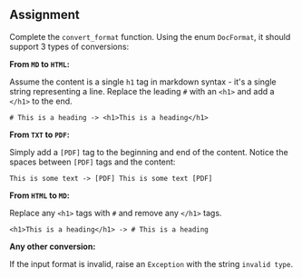 ## Assignment

Complete the `convert_format` function. Using the enum `DocFormat`, it should support 3 types of conversions:

**From `MD` to `HTML`:**

Assume the content is a single `h1` tag in markdown syntax - it's a single string representing a line. Replace the leading `#` with an `<h1>` and add a `</h1>` to the end.

```
# This is a heading -> <h1>This is a heading</h1>
```

**From `TXT` to `PDF`:**

Simply add a `[PDF]` tag to the beginning and end of the content. Notice the spaces between `[PDF]` tags and the content:

```
This is some text -> [PDF] This is some text [PDF]
```

**From `HTML` to `MD`:**

Replace any `<h1>` tags with `#` and remove any `</h1>` tags.

```
<h1>This is a heading</h1> -> # This is a heading
```

**Any other conversion:**

If the input format is invalid, raise an `Exception` with the string `invalid type`.
